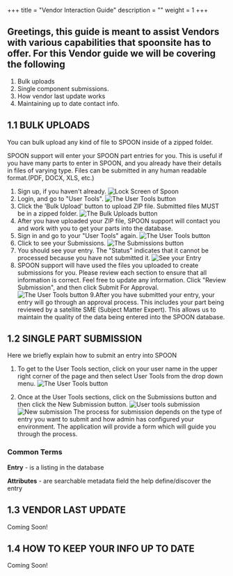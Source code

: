 +++
title = "Vendor Interaction Guide"
description = ""
weight = 1
+++

## Greetings, this guide is meant to assist Vendors with various capabilities that spoonsite has to offer. For this Vendor guide we will be covering the following

1. Bulk uploads
1. Single component submissions.
1. How vendor last update works
1. Maintaining up to date contact info.

## 1.1 BULK UPLOADS

You can bulk upload any kind of file to SPOON inside of a zipped folder.<!--more-->

SPOON support will enter your SPOON part entries for you. This is useful if you have many parts to enter in SPOON, and you already have their details in files of varying type. Files can be submitted in any human readable format.(PDF, DOCX, XLS, etc.)

1. Sign up, if you haven't already.
![Lock Screen of Spoon](/images/BulkUpload/login.png)
1. Login, and go to "User Tools".
![The User Tools button](/images/BulkUpload/usergotousertools.png)
1. Click the 'Bulk Upload' button to upload ZIP file. Submitted files MUST be in a zipped folder.
![The Bulk Uploads button](/images/BulkUpload/bulkuploatbutton.png)
1. After you have uploaded your ZIP file, SPOON support will contact you and work with you to get your parts into the database.
1. Sign in and go to your "User Tools" again.
![The User Tools button](/images/BulkUpload/usergotousertools.png)
1. Click to see your Submissions.
![The Submissions button](/images/BulkUpload/submission.png)
1. You should see your entry. The "Status" indicates that it cannot be processed because you have not submitted it.
![See your Entry](/images/BulkUpload/exampleEntry.png)
1. SPOON support will have used the files you uploaded to create submissions for you. Please review each section to ensure that all information is correct. Feel free to update any information. Click "Review Submission", and then click Submit For Approval.
![The User Tools button](/images/BulkUpload/final.png)
9.After you have submitted your entry, your entry will go through an approval process. This includes your part being reviewed by a satellite SME (Subject Matter Expert). This allows us to maintain the quality of the data being entered into the SPOON database.

## 1.2 SINGLE PART SUBMISSION

Here we briefly explain how to submit an entry into SPOON
<!--more-->

1. To get to the User Tools section, click on your user name in the upper right corner of the page and then select User Tools from the drop down menu.
![The User Tools button](/images/BulkUpload/usergotousertools.png)

1. Once at the User Tools sections, click on the Submissions button and then click the New Submission button.
![User tools submission](/images/PartSubmission/userToolsSubmission.png)
![New submission](/images/PartSubmission/newsub.png)
The process for submission depends on the type of entry you want to submit and how admin has configured your environment.
The application will provide a form which will guide you through the process.

### Common Terms

**Entry** - is a listing in the database

**Attributes** - are searchable metadata field the help define/discover the entry

## 1.3 VENDOR LAST UPDATE

Coming Soon!

## 1.4 HOW TO KEEP YOUR INFO UP TO DATE

Coming Soon!
